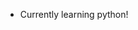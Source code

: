 - Currently learning python!

<!---
zinuum/zinuum is a ✨ special ✨ repository because its `README.md` (this file) appears on your GitHub profile.
You can click the Preview link to take a look at your changes.
--->
